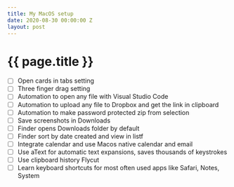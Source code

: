 ```yaml
---
title: My MacOS setup
date: 2020-08-30 00:00:00 Z
layout: post
---
```


{{ page.title }}
================

- [ ] Open cards in tabs setting
- [ ] Three finger drag setting
- [ ] Automation to open any file with Visual Studio Code
- [ ] Automation to upload any file to Dropbox and get the link in clipboard
- [ ] Automation to make password protected zip from selection
- [ ] Save screenshots in Downloads
- [ ] Finder opens Downloads folder by default
- [ ] Finder sort by date created and view in listf
- [ ] Integrate calendar and use Macos native calendar and email
- [ ] Use aText for automatic text expansions, saves thousands of keystrokes
- [ ] Use clipboard history Flycut
- [ ] Learn keyboard shortcuts for most often used apps like Safari, Notes, System
